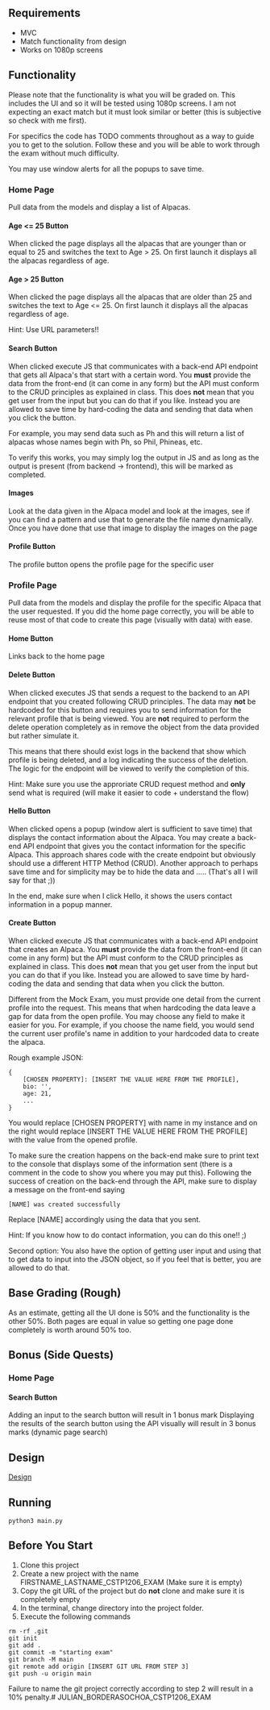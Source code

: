 ## Requirements

 - MVC
 - Match functionality from design
 - Works on 1080p screens

## Functionality
Please note that the functionality is what you will be graded on. This includes the UI and so it will be tested using 1080p screens. I am not expecting an exact match but it must look similar or better (this is subjective so check with me first).

For specifics the code has TODO comments throughout as a way to guide you to get to the solution. Follow these and you will be able to work through the exam without much difficulty.

You may use window alerts for all the popups to save time.

### Home Page
Pull data from the models and display a list of Alpacas.

#### Age <= 25 Button
When clicked the page displays all the alpacas that are younger than or equal to 25 and switches the text to Age > 25. On first launch it displays all the alpacas regardless of age.

#### Age > 25 Button
When clicked the page displays all the alpacas that are older than 25 and switches the text to Age <= 25. On first launch it displays all the alpacas regardless of age.

Hint: Use URL parameters!!

#### Search Button
When clicked execute JS that communicates with a back-end API endpoint that gets all Alpaca's that start with a certain word. You **must** provide the data from the front-end (it can come in any form) but the API must conform to the CRUD principles as explained in class. This does **not** mean that you get user from the input but you can do that if you like. Instead you are allowed to save time by hard-coding the data and sending that data when you click the button.

For example, you may send data such as Ph and this will return a list of alpacas whose names begin with Ph,
so Phil, Phineas, etc.

To verify this works, you may simply log the output in JS and as long as the output is present (from backend -> frontend), this will be marked as completed.

#### Images
Look at the data given in the Alpaca model and look at the images, see if you can find a pattern and use that to generate the file name dynamically. Once you have done that use that image to display the images on the page

#### Profile Button
The profile button opens the profile page for the specific user

### Profile Page
Pull data from the models and display the profile for the specific Alpaca that the user requested. If you did the home page correctly, you will be able to reuse most of that code to create this page (visually with data) with ease.

#### Home Button
Links back to the home page

#### Delete Button
When clicked executes JS that sends a request to the backend to an API endpoint that you created following
CRUD principles. The data may **not** be hardcoded for this button and requires you to send information for the relevant profile that is being viewed. You are **not** required to perform the delete operation completely as in remove the object from the data provided but rather simulate it.

This means that there should exist logs in the backend that show which profile is being deleted, and a log indicating the success of the deletion. The logic for the endpoint will be viewed to verify the completion of this.

Hint: Make sure you use the approriate CRUD request method and **only** send what is required (will make it easier to code + understand the flow)

#### Hello Button
When clicked opens a popup (window alert is sufficient to save time) that displays the contact information about the Alpaca.
You may create a back-end API endpoint that gives you the contact information for the specific Alpaca. This approach shares code with the create endpoint but obviously should use a different HTTP Method (CRUD). Another approach to perhaps save time and for simplicity may be to hide the data and ..... (That's all I will say for that ;))

In the end, make sure when I click Hello, it shows the users contact information in a popup manner.

#### Create Button
When clicked execute JS that communicates with a back-end API endpoint that creates an Alpaca. You **must** provide the data from the front-end (it can come in any form) but the API must conform to the CRUD principles as explained in class. This does **not** mean that you get user from the input but you can do that if you like. Instead you are allowed to save time by hard-coding the data and sending that data when you click the button.

Different from the Mock Exam, you must provide one detail from the current profile into the request. This means that when hardcoding the data leave a gap for data from the open profile. You may choose any field to make it easier for you. For example, if you choose the name field, you would send the current user profile's name in addition to your hardcoded data to create the alpaca.

Rough example JSON:
```
{
    [CHOSEN PROPERTY]: [INSERT THE VALUE HERE FROM THE PROFILE],
    bio: '',
    age: 21,
    ...
}
```

You would replace [CHOSEN PROPERTY] with name in my instance and on the right would replace [INSERT THE VALUE HERE FROM THE PROFILE] with the value from the opened profile.

To make sure the creation happens on the back-end make sure to print text to the console that displays some of the information sent (there is a comment in the code to show you where you may put this). Following the success of creation on the back-end through the API, make sure to display a message on the front-end saying

```
[NAME] was created successfully
```

Replace [NAME] accordingly using the data that you sent.

Hint: If you know how to do contact information, you can do this one!! ;)

Second option: You also have the option of getting user input and using that to get data to input into the JSON object, so if you feel that is better, you are allowed to do that.

## Base Grading (Rough)
As an estimate, getting all the UI done is 50% and the functionality is the other 50%.
Both pages are equal in value so getting one page done completely is worth around 50% too.

## Bonus (Side Quests)
### Home Page
#### Search Button
Adding an input to the search button will result in 1 bonus mark
Displaying the results of the search button using the API visually will result in 3 bonus marks (dynamic page search)

## Design
[Design](https://www.figma.com/file/U5cVLOdXkd3hrJ2PfUh9H0/Exam?node-id=0%3A1)

## Running

    python3 main.py

## Before You Start
1. Clone this project
2. Create a new project with the name FIRSTNAME_LASTNAME_CSTP1206_EXAM (Make sure it is empty)
3. Copy the git URL of the project but do **not** clone and make sure it is completely empty
4. In the terminal, change directory into the project folder.
5. Execute the following commands

```
rm -rf .git
git init
git add .
git commit -m "starting exam"
git branch -M main
git remote add origin [INSERT GIT URL FROM STEP 3]
git push -u origin main
```

Failure to name the git project correctly according to step 2 will result in a 10% penalty.# JULIAN_BORDERASOCHOA_CSTP1206_EXAM
